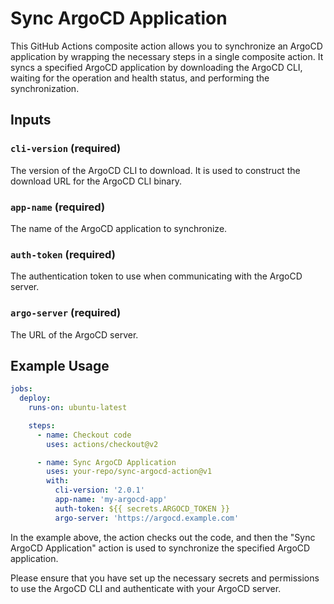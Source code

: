 # Sync ArgoCD Application

This GitHub Actions composite action allows you to synchronize an ArgoCD application by wrapping the necessary steps in a single composite action. It syncs a specified ArgoCD application by downloading the ArgoCD CLI, waiting for the operation and health status, and performing the synchronization.

## Inputs

### `cli-version` (required)
The version of the ArgoCD CLI to download. It is used to construct the download URL for the ArgoCD CLI binary.

### `app-name` (required)
The name of the ArgoCD application to synchronize.

### `auth-token` (required)
The authentication token to use when communicating with the ArgoCD server.

### `argo-server` (required)
The URL of the ArgoCD server.

## Example Usage

```yaml
jobs:
  deploy:
    runs-on: ubuntu-latest

    steps:
      - name: Checkout code
        uses: actions/checkout@v2

      - name: Sync ArgoCD Application
        uses: your-repo/sync-argocd-action@v1
        with:
          cli-version: '2.0.1'
          app-name: 'my-argocd-app'
          auth-token: ${{ secrets.ARGOCD_TOKEN }}
          argo-server: 'https://argocd.example.com'
```

In the example above, the action checks out the code, and then the "Sync ArgoCD Application" action is used to synchronize the specified ArgoCD application.

Please ensure that you have set up the necessary secrets and permissions to use the ArgoCD CLI and authenticate with your ArgoCD server.
